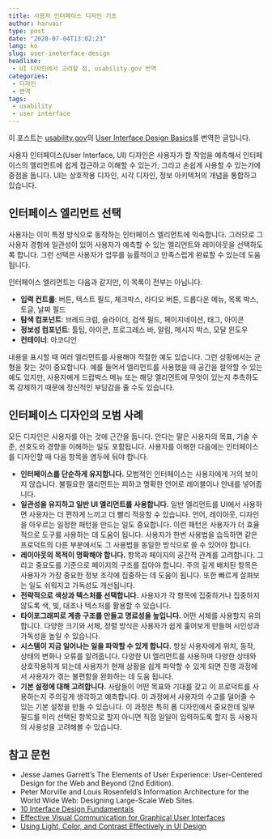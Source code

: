 ```yaml
---
title: 사용자 인터페이스 디자인 기초
author: haruair
type: post
date: "2020-07-04T13:02:23"
lang: ko
slug: user-ineterface-design
headline:
 - UI 디자인에서 고려할 점, usability.gov 번역
categories:
 - 디자인
 - 번역
tags:
 - usability
 - user interface
---
```


<div class="translation-note">

이 포스트는 [usability.gov](https://www.usability.gov)의 [User Interface Design Basics](https://www.usability.gov/what-and-why/user-interface-design.html)를 번역한 글입니다.

</div>

사용자 인터페이스(User Interface, UI) 디자인은 사용자가 할 작업을 예측해서 인터페이스의 엘리먼트에 쉽게 접근하고 이해할 수 있는가, 그리고 손쉽게 사용할 수 있는가에 중점을 둡니다. UI는 상호작용 디자인, 시각 디자인, 정보 아키텍처의 개념을 통합하고 있습니다.

## 인터페이스 엘리먼트 선택

사용자는 이미 특정 방식으로 동작하는 인터페이스 엘리먼트에 익숙합니다. 그러므로 그 사용자 경험에 일관성이 있어 사용자가 예측할 수 있는 엘리먼트와 레이아웃을 선택하도록 합니다. 그런 선택은 사용자가 업무를 능률적이고 만족스럽게 완료할 수 있는데 도움 됩니다.

인터페이스 엘리먼트는 다음과 같지만, 이 목록이 전부는 아닙니다.

- **입력 컨트롤**: 버튼, 텍스트 필드, 체크박스, 라디오 버튼, 드롭다운 메뉴, 목록 박스, 토글, 날짜 필드
- **탐색 컴포넌트**: 브레드크럼, 슬라이더, 검색 필드, 페이지네이션, 태그, 아이콘
- **정보성 컴포넌트**: 툴팁, 아이콘, 프로그레스 바, 알림, 메시지 박스, 모달 윈도우
- **컨테이너**: 아코디언

내용을 표시할 때 여러 엘리먼트를 사용해야 적절한 예도 있습니다. 그런 상황에서는 균형을 찾는 것이 중요합니다. 예를 들어서 엘리먼트를 사용했을 때 공간을 절약할 수 있는 예도 있지만, 사용자에게 드랍박스 메뉴 또는 해당 엘리먼트에 무엇이 있는지 추측하도록 강제하기 때문에 정신적인 부담감을 줄 수도 있습니다.

## 인터페이스 디자인의 모범 사례

모든 디자인은 사용자를 아는 것에 근간을 둡니다. 안다는 말은 사용자의 목표, 기술 수준, 선호도와 경향을 이해하는 일도 포함됩니다. 사용자를 이해한 다음에는 인터페이스를 디자인할 때 다음 항목을 염두에 둬야 합니다.

- **인터페이스를 단순하게 유지합니다.** 모범적인 인터페이스는 사용자에게 거의 보이지 않습니다. 불필요한 엘리먼트는 피하고 명확한 언어로 레이블이나 안내를 넣어줍니다.
- **일관성을 유지하고 일반 UI 엘리먼트를 사용합니다.** 일반 엘리먼트를 UI에서 사용하면 사용자는 더 편하게 느끼고 더 빨리 적응할 수 있습니다. 언어, 레이아웃, 디자인을 아우르는 일정한 패턴을 만드는 일도 중요합니다. 이런 패턴은 사용자가 더 효율적으로 도구를 사용하는 데 도움이 됩니다. 사용자가 한번 사용법을 습득하면 같은 프로덕트의 다른 부분에서도 그 사용법을 동일한 방식으로 쓸 수 있어야 합니다.
- **레이아웃의 목적이 명확해야 합니다.** 항목과 페이지의 공간적 관계를 고려합니다. 그리고 중요도를 기준으로 페이지의 구조를 잡아야 합니다. 주의 깊게 배치된 항목은 사용자가 가장 중요한 정보 조각에 집중하는 데 도움이 됩니다. 또한 빠르게 살펴보는 일도 쉬워지고 가독성도 개선됩니다.
- **전략적으로 색상과 텍스처를 선택합니다.** 사용자가 각 항목에 집중하거나 집중하지 않도록 색, 빛, 대조나 텍스처를 활용할 수 있습니다.
- **타이포그래피로 계층 구조를 만들고 명료성을 높입니다.** 어떤 서체를 사용할지 유의합니다. 다양한 크기와 서체, 정렬 방식은 사용자가 쉽게 훑어보게 만들며 시인성과 가독성을 높일 수 있습니다.
- **시스템이 지금 일어나는 일을 파악할 수 있게 합니다.** 항상 사용자에게 위치, 동작, 상태의 변화나 오류를 알려줍니다. 다양한 UI 엘리먼트를 사용하며 다양한 상태와 상호작용하게 되는데 사용자가 현재 상황을 쉽게 파악할 수 있게 되면 진행 과정에서 사용자가 겪는 불편함을 완화하는 데 도움 됩니다.
- **기본 설정에 대해 고려합니다.** 사람들이 어떤 목표와 기대를 갖고 이 프로덕트를 사용하는지 주의깊게 생각하고 예측합니다. 이 과정에서 사용자의 수고를 덜어줄 수 있는 기본 설정을 만들 수 있습니다. 이 과정은 특히 폼 디자인에서 중요한데 일부 필드를 미리 선택된 항목으로 할지 아니면 직접 일일이 입력하도록 할지 등 사용자의 사용성을 고려해볼 수 있습니다.

## 참고 문헌


- Jesse James Garrett’s The Elements of User Experience: User-Centered Design for the Web and Beyond (2nd Edition).
- Peter Morville and Louis Rosenfeld’s Information Architecture for the World Wide Web: Designing Large-Scale Web Sites.
- [10 Interface Design Fundamentals](http://blog.teamtreehouse.com/10-user-interface-design-fundamentals)
- [Effective Visual Communication for Graphical User Interfaces](http://web.cs.wpi.edu/~matt/courses/cs563/talks/smartin/int_design.html)
- [Using Light, Color, and Contrast Effectively in UI Design](http://www.usabilitypost.com/2008/08/14/using-light-color-and-contrast-effectively-in-ui-design/)

